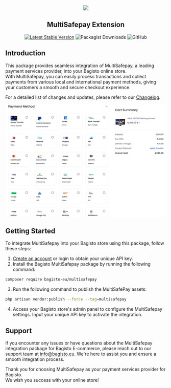 <div align="center">
  <a href="https://bagisto.eu"><img src="https://bagisto.com/wp-content/themes/bagisto/images/logo.png"></a>
  <h2>MultiSafepay Extension</h2>
</div>

<div align="center">
    <a href="https://packagist.org/packages/bagisto-eu/multisafepay"><img alt="Latest Stable Version" src="https://img.shields.io/packagist/v/bagisto-eu/multisafepay"></a> <img alt="Packagist Downloads" src="https://img.shields.io/packagist/dt/bagisto-eu/multisafepay"> <img alt="GitHub" src="https://img.shields.io/github/license/bagisto-europe/multisafepay">
</div>

## Introduction

This package provides seamless integration of MultiSafepay, a leading payment services provider, into your Bagisto online store.  
With MultiSafepay, you can easily process transactions and collect payments from various local and international payment methods, giving your customers a smooth and secure checkout experience.

For a detailed list of changes and updates, please refer to our [Changelog](CHANGELOG.md).

![payment-methods](docs/payment-methods.png)

## Getting Started

To integrate MultiSafepay into your Bagisto store using this package, follow these steps:

1. [Create an account](https://merchant.multisafepay.com/signup?partnerid=10840869) or login to obtain your unique API key.
2. Install the Bagisto MultiSafepay package by running the following command:

```bash
composer require bagisto-eu/multisafepay
```

3. Run the following command to publish the MultiSafePay assets:

```bash
php artisan vendor:publish --force --tag=multisafepay
```

4. Access your Bagisto store's admin panel to configure the MultiSafepay settings. Input your unique API key to activate the integration.

## Support
If you encounter any issues or have questions about the MultiSafepay integration package for Bagisto E-commerce, please reach out to our support team at [info@bagisto.eu](mailto:info@bagisto.eu). We're here to assist you and ensure a smooth integration process.  

Thank you for choosing MultiSafepay as your payment services provider for Bagisto.  
We wish you success with your online store!

